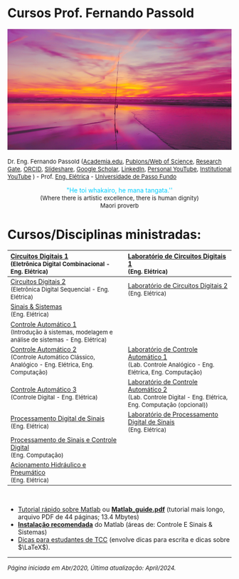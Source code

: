 <!--title: Prof Fernando Passold -->

# Cursos Prof. Fernando Passold

![initial_image.jpg](initial_image.jpg)

<font size="2"> Dr. Eng. Fernando Passold ([Academia.edu](https://marcianazambillo.academia.edu/FernandoPassold), [Publons/Web of Science](https://www.webofscience.com/wos/author/rid/J-3070-2015), [Research Gate](https://www.researchgate.net/profile/Fernando\_Passold/info), [ORCID](https://orcid.org/0000-0002-9599-5914), [Slideshare](http://pt.slideshare.net/fpassold), [Google Scholar](https://scholar.google.com/citations?user=lvvFQ5YAAAAJ&hl=en), [LinkedIn](https://www.linkedin.com/in/fernando-passold-7a553b22/), [Personal YouTube](https://www.youtube.com/user/fpassold/videos), [Institutional YouTube](https://www.youtube.com/channel/UCF8lEIDVbtjLWNu1zXlJMVA/videos) ) - Prof. [Eng. Elétrica](https://www.upf.br/fear/curso/engenharia-eletrica/laboratorios) - [Universidade de Passo Fundo](https://www.upf.br/) </font>

<center><font color="#00CEFF">"He toi whakairo, he mana tangata.''</font></br>
<font size="2">(Where there is artistic excellence, there is human dignity)</br>
Maori proverb</font>
</center>

# Cursos/Disciplinas ministradas:

| [Circuitos Digitais 1](Digitais_1/index.html)</br><font size="2">(Eletrônica Digital Combinacional - Eng. Elétrica)</font> | [Laboratório de Circuitos Digitais 1](Digitais_1/lab_dig1.html)</br><font size="2">(Eng. Elétrica)</font> |
| :--- | :--- |
| [Circuitos Digitais 2](Digitais_2/digitais_2.html)</br><font size="2">(Eletrônica Digital Sequencial - Eng. Elétrica)</font> | [Laboratório de Circuitos Digitais 2](Digitais_2/lab_digitais_2.html)</br><font size="2">(Eng. Elétrica)</font> |
| [Sinais & Sistemas](Sinais_Sistemas/index.html)</br><font size="2">(Eng. Elétrica)</font> |  |
| [Controle Automático 1](Controle_1/index.html)</br><font size="2">(Introdução à sistemas, modelagem e análise de sistemas - Eng. Elétrica)</font> |   |
| [Controle Automático 2](Controle_2/index.html)</br><font size="2">(Controle Automático Clássico, Analógico - Eng. Elétrica, Eng. Computação)</font> | [Laboratório de Controle Automático 1](Lab_Controle_1/index.html)</br><font size="2">(Lab. Controle Analógico - Eng. Elétrica, Eng. Computação)</font> |
| [Controle Automático 3](Controle_3/index.html)</br><font size="2">(Controle Digital - Eng. Elétrica)</font> | [Laboratório de Controle Automático 2](Lab_Controle_2/lab_controle_2.html)</br><font size="2">(Lab. Controle Digital - Eng. Elétrica, Eng. Computação (opcional))</font> |
| [Processamento Digital de Sinais](Process_Sinais/index.html)</br><font size="2">(Eng. Elétrica)</font> | [Laboratório de Processamento Digital de Sinais](Lab_Processa_Sinais/index.html)</br><font size="2">(Eng. Elétrica)</font> |
| [Processamento de Sinais e Controle Digital](Process_Sinais_Controle_ECP/index.html)</br><font size="2">(Eng. Computação)</font> |  |
|  [Acionamento Hidráulico e Pneumático](Pneumatica/topicos.html)</br><font size="2">(Eng. Elétrica)</font> |   |
&nbsp;
* [Tutorial rápido sobre Matlab](Matlab/tutorial.html) ou **[Matlab\_guide.pdf](Matlab/Matlab_guide.pdf)** (tutorial mais longo, arquivo PDF de 44 páginas; 13.4 Mbytes)
* **[Instalação recomendada](Matlab/instalacao_matlab.html)** do Matlab (áreas de: Controle E Sinais & Sistemas)
&nbsp;
* [Dicas para estudantes de TCC](TCC_Latex/index.html) (envolve dicas para escrita e dicas sobre $\LaTeX$).

----

<font size="2">*Página iniciada em Abr/2020, Última atualização: April/2024.*</font> 